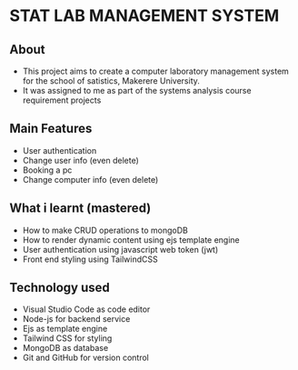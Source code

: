 # STAT LAB MANAGEMENT SYSTEM
## About
* This project aims to create a computer laboratory management system for the school of satistics, Makerere University.
* It was assigned to me as part of the systems analysis course requirement projects

## Main Features
* User authentication
* Change user info (even delete)
* Booking a pc
* Change computer info (even delete)

## What i learnt (mastered)
* How to make CRUD operations to mongoDB
* How to render dynamic content using ejs template engine
* User authentication using javascript web token (jwt)
* Front end styling using TailwindCSS


## Technology used
* Visual Studio Code as code editor
* Node-js for backend service
* Ejs as template engine
* Tailwind CSS for styling
* MongoDB as database
* Git and GitHub for version control